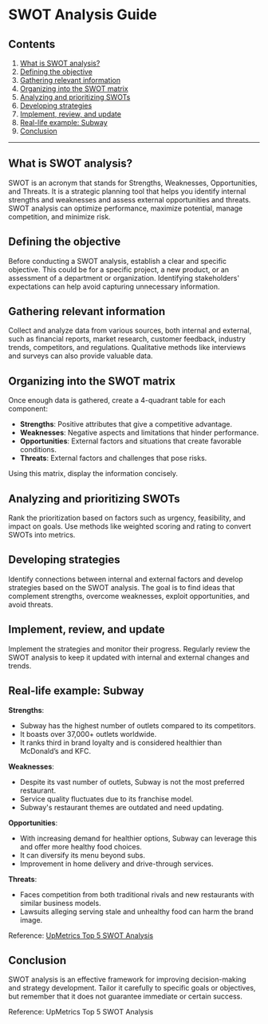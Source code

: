 # SWOT Analysis Guide

## Contents

1. [What is SWOT analysis?](#what-is-swot-analysis)
2. [Defining the objective](#defining-the-objective)
3. [Gathering relevant information](#gathering-relevant-information)
4. [Organizing into the SWOT matrix](#organizing-into-the-swot-matrix)
5. [Analyzing and prioritizing SWOTs](#analyzing-and-prioritizing-swots)
6. [Developing strategies](#developing-strategies)
7. [Implement, review, and update](#implement-review-and-update)
8. [Real-life example: Subway](#real-life-example-subway)
9. [Conclusion](#conclusion)

---

## What is SWOT analysis?

SWOT is an acronym that stands for Strengths, Weaknesses, Opportunities, and Threats. It is a strategic planning tool that helps you identify internal strengths and weaknesses and assess external opportunities and threats. SWOT analysis can optimize performance, maximize potential, manage competition, and minimize risk.

## Defining the objective

Before conducting a SWOT analysis, establish a clear and specific objective. This could be for a specific project, a new product, or an assessment of a department or organization. Identifying stakeholders' expectations can help avoid capturing unnecessary information.

## Gathering relevant information

Collect and analyze data from various sources, both internal and external, such as financial reports, market research, customer feedback, industry trends, competitors, and regulations. Qualitative methods like interviews and surveys can also provide valuable data.

## Organizing into the SWOT matrix

Once enough data is gathered, create a 4-quadrant table for each component:

- **Strengths**: Positive attributes that give a competitive advantage.
- **Weaknesses**: Negative aspects and limitations that hinder performance.
- **Opportunities**: External factors and situations that create favorable conditions.
- **Threats**: External factors and challenges that pose risks.

Using this matrix, display the information concisely.

## Analyzing and prioritizing SWOTs

Rank the prioritization based on factors such as urgency, feasibility, and impact on goals. Use methods like weighted scoring and rating to convert SWOTs into metrics.

## Developing strategies

Identify connections between internal and external factors and develop strategies based on the SWOT analysis. The goal is to find ideas that complement strengths, overcome weaknesses, exploit opportunities, and avoid threats.

## Implement, review, and update

Implement the strategies and monitor their progress. Regularly review the SWOT analysis to keep it updated with internal and external changes and trends.

## Real-life example: Subway

**Strengths**:
- Subway has the highest number of outlets compared to its competitors.
- It boasts over 37,000+ outlets worldwide.
- It ranks third in brand loyalty and is considered healthier than McDonald’s and KFC.

**Weaknesses**:
- Despite its vast number of outlets, Subway is not the most preferred restaurant.
- Service quality fluctuates due to its franchise model.
- Subway's restaurant themes are outdated and need updating.

**Opportunities**:
- With increasing demand for healthier options, Subway can leverage this and offer more healthy food choices.
- It can diversify its menu beyond subs.
- Improvement in home delivery and drive-through services.

**Threats**:
- Faces competition from both traditional rivals and new restaurants with similar business models.
- Lawsuits alleging serving stale and unhealthy food can harm the brand image.

Reference: [UpMetrics Top 5 SWOT Analysis](https://upmetrics.co/blog/5-top-brands-swot-analysis-examples)
## Conclusion

SWOT analysis is an effective framework for improving decision-making and strategy development. Tailor it carefully to specific goals or objectives, but remember that it does not guarantee immediate or certain success.

Reference: UpMetrics Top 5 SWOT Analysis
